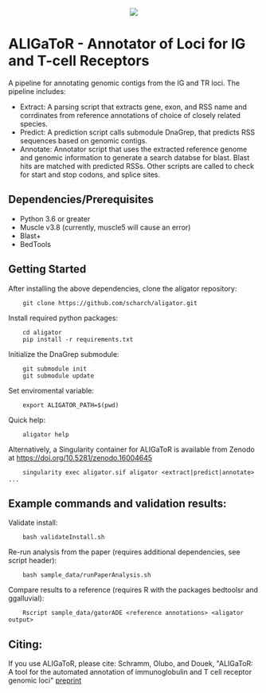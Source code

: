 <p align="center">
<image src=https://github.com/scharch/aligator/assets/6708960/c6acd3d9-d082-4b0b-9f09-c99c7f8f651a>
</p>

# ALIGaToR - Annotator of Loci for IG and T-cell Receptors
A pipeline for annotating genomic contigs from the IG and TR loci. The pipeline includes:
- Extract: A parsing script that extracts gene, exon, and RSS name and corrdinates from reference annotations of choice of closely related species.
- Predict: A prediction script calls submodule DnaGrep, that predicts RSS sequences based on genomic contigs.
- Annotate: Annotator script that uses the extracted reference genome and genomic information to generate a search databse for blast. Blast hits are matched with predicted RSSs. Other scripts are called to check for start and stop codons, and splice sites.

## Dependencies/Prerequisites 
- Python 3.6 or greater
- Muscle v3.8 (currently, muscle5 will cause an error)
- Blast+
- BedTools

## Getting Started
After installing the above dependencies, clone the aligator repository:

		git clone https://github.com/scharch/aligator.git

Install required python packages:

		cd aligator
		pip install -r requirements.txt

Initialize the DnaGrep submodule:

		git submodule init
		git submodule update

Set enviromental variable:

		export ALIGATOR_PATH=$(pwd)

Quick help:

		aligator help

Alternatively, a Singularity container for ALIGaToR is available from Zenodo
at https://doi.org/10.5281/zenodo.16004645

		singularity exec aligator.sif aligator <extract|predict|annotate> ...

## Example commands and validation results:

Validate install:

		bash validateInstall.sh

Re-run analysis from the paper (requires additional dependencies, see script header):

		bash sample_data/runPaperAnalysis.sh

Compare results to a reference (requires R with the packages bedtoolsr and ggalluvial):

		Rscript sample_data/gatorADE <reference annotations> <aligator output>


## Citing:
If you use ALIGaToR, please cite:
Schramm, Olubo, and Douek, "ALIGaToR: A tool for the automated annotation of immunoglobulin and T cell receptor genomic loci" [preprint](https://www.biorxiv.org/content/10.1101/2025.05.02.651960v1)

